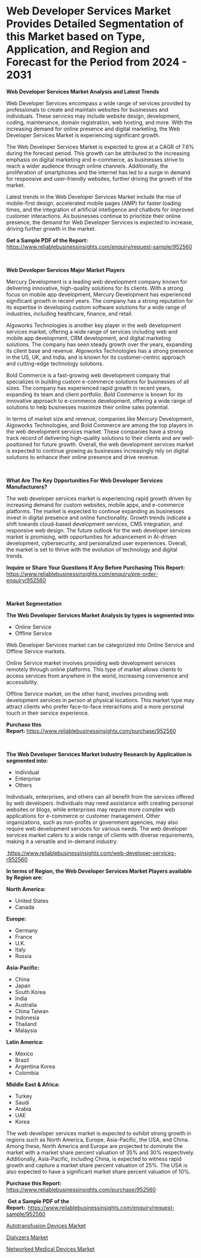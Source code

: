 <p><h1>Web Developer Services Market Provides Detailed Segmentation of this Market based on Type, Application, and Region and Forecast for the Period from 2024 - 2031</h1></p><p><strong>Web Developer Services Market Analysis and Latest Trends</strong></p>
<p><p>Web Developer Services encompass a wide range of services provided by professionals to create and maintain websites for businesses and individuals. These services may include website design, development, coding, maintenance, domain registration, web hosting, and more. With the increasing demand for online presence and digital marketing, the Web Developer Services Market is experiencing significant growth.</p><p>The Web Developer Services Market is expected to grow at a CAGR of 7.6% during the forecast period. This growth can be attributed to the increasing emphasis on digital marketing and e-commerce, as businesses strive to reach a wider audience through online channels. Additionally, the proliferation of smartphones and the internet has led to a surge in demand for responsive and user-friendly websites, further driving the growth of the market.</p><p>Latest trends in the Web Developer Services Market include the rise of mobile-first design, accelerated mobile pages (AMP) for faster loading times, and the integration of artificial intelligence and chatbots for improved customer interactions. As businesses continue to prioritize their online presence, the demand for Web Developer Services is expected to increase, driving further growth in the market.</p></p>
<p><strong>Get a Sample PDF of the Report:&nbsp;</strong> <a href="https://www.reliablebusinessinsights.com/enquiry/request-sample/952560">https://www.reliablebusinessinsights.com/enquiry/request-sample/952560</a></p>
<p>&nbsp;</p>
<p><strong>Web Developer Services Major Market Players</strong></p>
<p><p>Mercury Development is a leading web development company known for delivering innovative, high-quality solutions for its clients. With a strong focus on mobile app development, Mercury Development has experienced significant growth in recent years. The company has a strong reputation for its expertise in developing custom software solutions for a wide range of industries, including healthcare, finance, and retail.</p><p>Algoworks Technologies is another key player in the web development services market, offering a wide range of services including web and mobile app development, CRM development, and digital marketing solutions. The company has seen steady growth over the years, expanding its client base and revenue. Algoworks Technologies has a strong presence in the US, UK, and India, and is known for its customer-centric approach and cutting-edge technology solutions.</p><p>Bold Commerce is a fast-growing web development company that specializes in building custom e-commerce solutions for businesses of all sizes. The company has experienced rapid growth in recent years, expanding its team and client portfolio. Bold Commerce is known for its innovative approach to e-commerce development, offering a wide range of solutions to help businesses maximize their online sales potential.</p><p>In terms of market size and revenue, companies like Mercury Development, Algoworks Technologies, and Bold Commerce are among the top players in the web development services market. These companies have a strong track record of delivering high-quality solutions to their clients and are well-positioned for future growth. Overall, the web development services market is expected to continue growing as businesses increasingly rely on digital solutions to enhance their online presence and drive revenue.</p></p>
<p>&nbsp;</p>
<p><strong>What Are The Key Opportunities For Web Developer Services Manufacturers?</strong></p>
<p><p>The web developer services market is experiencing rapid growth driven by increasing demand for custom websites, mobile apps, and e-commerce platforms. The market is expected to continue expanding as businesses invest in digital presence and online functionality. Growth trends indicate a shift towards cloud-based development services, CMS integration, and responsive web design. The future outlook for the web developer services market is promising, with opportunities for advancement in AI-driven development, cybersecurity, and personalized user experiences. Overall, the market is set to thrive with the evolution of technology and digital trends.</p></p>
<p><strong>Inquire or Share Your Questions If Any Before Purchasing This Report:</strong> <a href="https://www.reliablebusinessinsights.com/enquiry/pre-order-enquiry/952560">https://www.reliablebusinessinsights.com/enquiry/pre-order-enquiry/952560</a></p>
<p>&nbsp;</p>
<p><strong>Market Segmentation</strong></p>
<p><strong>The Web Developer Services Market Analysis by types is segmented into:</strong></p>
<p><ul><li>Online Service</li><li>Offline Service</li></ul></p>
<p><p>Web Developer Services market can be categorized into Online Service and Offline Service markets. </p><p>Online Service market involves providing web development services remotely through online platforms. This type of market allows clients to access services from anywhere in the world, increasing convenience and accessibility.</p><p>Offline Service market, on the other hand, involves providing web development services in person at physical locations. This market type may attract clients who prefer face-to-face interactions and a more personal touch in their service experience.</p></p>
<p><strong>Purchase this Report:&nbsp;</strong><a href="https://www.reliablebusinessinsights.com/purchase/952560">https://www.reliablebusinessinsights.com/purchase/952560</a></p>
<p>&nbsp;</p>
<p><strong>The Web Developer Services Market Industry Research by Application is segmented into:</strong></p>
<p><ul><li>Individual</li><li>Enterprise</li><li>Others</li></ul></p>
<p><p>Individuals, enterprises, and others can all benefit from the services offered by web developers. Individuals may need assistance with creating personal websites or blogs, while enterprises may require more complex web applications for e-commerce or customer management. Other organizations, such as non-profits or government agencies, may also require web development services for various needs. The web developer services market caters to a wide range of clients with diverse requirements, making it a versatile and in-demand industry.</p></p>
<p><a href="https://www.reliablebusinessinsights.com/web-developer-services-r952560">&nbsp;https://www.reliablebusinessinsights.com/web-developer-services-r952560</a></p>
<p><strong>In terms of Region, the Web Developer Services Market Players available by Region are:</strong></p>
<p>
    <p> <strong> North America: </strong>
        <ul>
            <li>United States</li>
            <li>Canada</li>
        </ul>
        </p> 
    <p> <strong> Europe: </strong>
        <ul>
            <li>Germany</li>
            <li>France</li>
            <li>U.K.</li>
            <li>Italy</li>
            <li>Russia</li>
        </ul>
        </p> 
    <p> <strong> Asia-Pacific: </strong>
        <ul>
            <li>China</li>
            <li>Japan</li>
            <li>South Korea</li>
            <li>India</li>
            <li>Australia</li>
            <li>China Taiwan</li>
            <li>Indonesia</li>
            <li>Thailand</li>
            <li>Malaysia</li>
        </ul>
        </p> 
    <p> <strong> Latin America: </strong>
        <ul>
            <li>Mexico</li>
            <li>Brazil</li>
            <li>Argentina Korea</li>
            <li>Colombia</li>
        </ul>
        </p> 
    <p> <strong> Middle East & Africa: </strong>
        <ul>
            <li>Turkey</li>
            <li>Saudi</li>
            <li>Arabia</li>
            <li>UAE</li>
            <li>Korea</li>
        </ul>
    </p>
    </p>
<p><p>The web developer services market is expected to exhibit strong growth in regions such as North America, Europe, Asia-Pacific, the USA, and China. Among these, North America and Europe are projected to dominate the market with a market share percent valuation of 35% and 30% respectively. Additionally, Asia-Pacific, including China, is expected to witness rapid growth and capture a market share percent valuation of 25%. The USA is also expected to have a significant market share percent valuation of 10%.</p></p>
<p><strong>Purchase this Report: </strong><a href="https://www.reliablebusinessinsights.com/purchase/952560">https://www.reliablebusinessinsights.com/purchase/952560</a></p>
<p>&nbsp;<strong>Get a Sample PDF of the Report:&nbsp;&nbsp;</strong><a href="https://www.reliablebusinessinsights.com/enquiry/request-sample/952560">https://www.reliablebusinessinsights.com/enquiry/request-sample/952560</a></p>
<p><strong></strong></p>
<p><p><a href="https://github.com/RickHolmes3/Market-Research-Report-List-5/blob/main/autotransfusion-devices-market.md">Autotransfusion Devices Market</a></p><p><a href="https://github.com/Krish2023na/Market-Research-Report-List-5/blob/main/dialyzers-market.md">Dialyzers Market</a></p><p><a href="https://github.com/ikahanika44/Market-Research-Report-List-1/blob/main/networked-medical-devices-market.md">Networked Medical Devices Market</a></p></p>